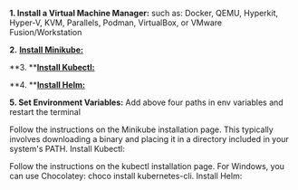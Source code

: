 **1. Install a Virtual Machine Manager:** such as: Docker, QEMU, Hyperkit, Hyper-V, KVM, Parallels, Podman, VirtualBox, or VMware Fusion/Workstation

**2.** [**Install Minikube:**](https://bit.ly/38bLcJy)

**3. **[**Install Kubectl:**](https://bit.ly/32bSI2Z)

**4. **[**Install Helm:**](https://github.com/helm/helm/releases)

**5. Set Environment Variables:** Add above four paths in env variables and restart the terminal

Follow the instructions on the Minikube installation page.
This typically involves downloading a binary and placing it in a directory included in your system's PATH.
Install Kubectl:

Follow the instructions on the kubectl installation page.
For Windows, you can use Chocolatey: choco install kubernetes-cli.
Install Helm:
